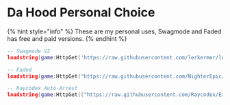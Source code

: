 # Da Hood Personal Choice

{% hint style="info" %}
These are my personal uses, Swagmode and Faded has free and paid versions.
{% endhint %}

```lua
-- Swagmode V2
loadstring(game:HttpGet('https://raw.githubusercontent.com/lerkermer/lua-projects/master/SwagModeV002'))()
```

```lua
-- Faded
loadstring(game:HttpGet("https://raw.githubusercontent.com/NighterEpic/Faded/main/YesEpic", true))()
```

```lua
-- Raycodex Auto-Arrest
loadstring(game:HttpGet(("https://raw.githubusercontent.com/Raycodex/Exploiting/main/Roblox/Da%20Hood%20Auto%20Arrest"), true))()
```

